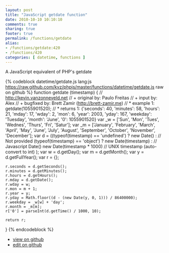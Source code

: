 ```yaml
---
layout: post
title: "JavaScript getdate function"
date: 2010-10-10 10:10:10
comments: true
sharing: true
footer: true
permalink: /functions/getdate
alias:
- /functions/getdate:420
- /functions/420
categories: [ datetime, functions ]
---
```

A JavaScript equivalent of PHP's getdate
<!-- more -->
{% codeblock datetime/getdate.js lang:js https://raw.github.com/kvz/phpjs/master/functions/datetime/getdate.js raw on github %}
function getdate (timestamp) {
    // http://kevin.vanzonneveld.net
    // +   original by: Paulo Freitas
    // +   input by: Alex
    // +   bugfixed by: Brett Zamir (http://brett-zamir.me)
    // *     example 1: getdate(1055901520);
    // *     returns 1: {'seconds': 40, 'minutes': 58, 'hours': 21, 'mday': 17, 'wday': 2, 'mon': 6, 'year': 2003, 'yday': 167, 'weekday': 'Tuesday', 'month': 'June', '0': 1055901520}
    var _w = ['Sun', 'Mon', 'Tues', 'Wednes', 'Thurs', 'Fri', 'Satur'];
    var _m = ['January', 'February', 'March', 'April', 'May', 'June', 'July', 'August', 'September', 'October', 'November', 'December'];
    var d = ((typeof(timestamp) == 'undefined') ? new Date() : // Not provided
    (typeof(timestamp) == 'object') ? new Date(timestamp) : // Javascript Date()
    new Date(timestamp * 1000) // UNIX timestamp (auto-convert to int)
    );
    var w = d.getDay();
    var m = d.getMonth();
    var y = d.getFullYear();
    var r = {};

    r.seconds = d.getSeconds();
    r.minutes = d.getMinutes();
    r.hours = d.getHours();
    r.mday = d.getDate();
    r.wday = w;
    r.mon = m + 1;
    r.year = y;
    r.yday = Math.floor((d - (new Date(y, 0, 1))) / 86400000);
    r.weekday = _w[w] + 'day';
    r.month = _m[m];
    r['0'] = parseInt(d.getTime() / 1000, 10);

    return r;
}
{% endcodeblock %}
<ul>
 <li><a href="https://github.com/kvz/phpjs/blob/master/functions/datetime/getdate.js">view on github</a></li>
 <li><a href="https://github.com/kvz/phpjs/edit/master/functions/datetime/getdate.js">edit on github</a></li>
</ul>
